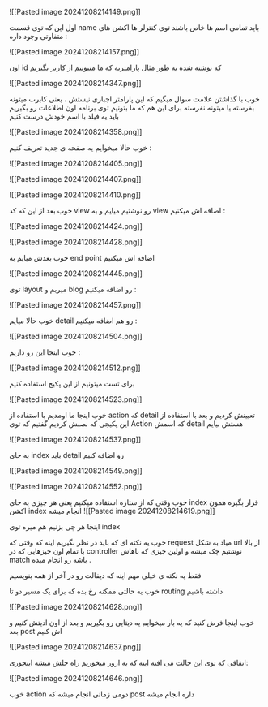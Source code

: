![[Pasted image 20241208214149.png]]

اول این که توی قسمت name باید تمامی اسم ها خاص باشند 
توی کنترلر ها اکشن های متفاوتی وجود داره :

![[Pasted image 20241208214157.png]]

اون id که نوشته شده به طور مثال 
پارامتریه که ما متیونیم از کاربر بگیریم 


![[Pasted image 20241208214347.png]]

خوب با گذاشتن علامت سوال میگیم که این 
پارامتر اجباری نیستش ، یعنی کابرب میتونه بفرسته یا میتونه نفرسته 
برای این هم که ما بتونیم توی برنامه اون اطلاعات رو بگیریم باید یه فیلد با اسم خودش درست کنیم 

![[Pasted image 20241208214358.png]]

خوب حالا میخوایم یه صفحه ی جدید تعریف کنیم :

![[Pasted image 20241208214405.png]]

![[Pasted image 20241208214407.png]]

![[Pasted image 20241208214410.png]]

خوب بعد از این که کد view رو نوشتیم میایم و به view اضافه اش میکنیم :

![[Pasted image 20241208214424.png]]

![[Pasted image 20241208214428.png]]

خوب بعدش میایم به end point اضافه اش میکنیم 

![[Pasted image 20241208214445.png]]

توی layout میریم و blog رو اضافه میکنیم :

![[Pasted image 20241208214457.png]]

خوب حالا میایم detail رو هم اضافه میکنیم :

![[Pasted image 20241208214504.png]]

خوب اینجا این رو داریم :

![[Pasted image 20241208214512.png]]

برای تست میتونیم از این پکیج استفاده کنیم 

![[Pasted image 20241208214523.png]]

خوب اینجا ما اومدیم با استفاده از action که detail تعیینش کردیم و بعد با استفاده از این پکیجی که نصبش کردیم گفتیم که توی Action که اسمش detail هستش بیایم 

![[Pasted image 20241208214537.png]]

به جای index باید detail رو اضافه کنیم 

![[Pasted image 20241208214549.png]]

![[Pasted image 20241208214552.png]]

خوب وقتی که از ستاره استفاده میکنیم یعنی هر چیزی به جای index  قرار بگیره همون اکشن index انجام میشه 
![[Pasted image 20241208214619.png]]


اینجا هر چی بزنیم هم میره توی index 

خوب یه نکته ای که باید در نظر بگیریم اینه که وقتی که request میاد به شکل url از بالا با تمام اون چیزهایی که در controller نوشتیم چک میشه و اولین چیزی که باهاش match باشه رو انجام میده .

فقط یه نکته ی خیلی مهم اینه که دیفالت رو در آخر از همه بنویسیم 

خوب یه حالتی ممکنه رخ بده که برای یک مسیر دو تا routing داشته باشیم

![[Pasted image 20241208214628.png]]

خوب اینجا فرض کنید که یه بار میخوایم یه دیتایی رو بگیریم و بعد از اون ادیتش کنیم و بعد post اش کنیم 

![[Pasted image 20241208214637.png]]

اتفاقی که توی این حالت می افته اینه که به ارور میخوریم 
راه حلش میشه اینجوری:

![[Pasted image 20241208214646.png]]

خوب action دومی زمانی انجام میشه که post داره انجام میشه 